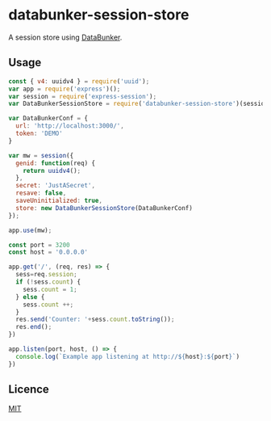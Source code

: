 # databunker-session-store

A session store using [DataBunker](https://databunker.org/).

Usage
-----

```js
const { v4: uuidv4 } = require('uuid');
var app = require('express')();
var session = require('express-session');
var DataBunkerSessionStore = require('databunker-session-store')(session);

var DataBunkerConf = {
  url: 'http://localhost:3000/',
  token: 'DEMO'
}

var mw = session({
  genid: function(req) {
    return uuidv4();
  },
  secret: 'JustASecret',
  resave: false,
  saveUninitialized: true,
  store: new DataBunkerSessionStore(DataBunkerConf)
});

app.use(mw);

const port = 3200
const host = '0.0.0.0'

app.get('/', (req, res) => {
  sess=req.session;
  if (!sess.count) {
    sess.count = 1;
  } else {
    sess.count ++;
  }
  res.send('Counter: '+sess.count.toString());
  res.end();
})

app.listen(port, host, () => {
  console.log(`Example app listening at http://${host}:${port}`)
})
```

Licence
-------

[MIT](https://en.wikipedia.org/wiki/MIT_License)

